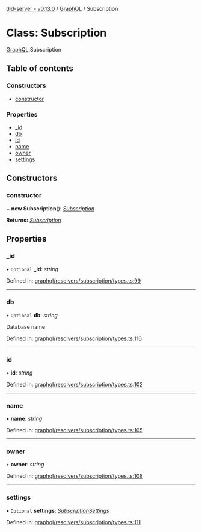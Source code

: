 [did-server - v0.13.0](../README.md) / [GraphQL](../modules/graphql.md) / Subscription

# Class: Subscription

[GraphQL](../modules/graphql.md).Subscription

## Table of contents

### Constructors

- [constructor](graphql.subscription.md#constructor)

### Properties

- [\_id](graphql.subscription.md#_id)
- [db](graphql.subscription.md#db)
- [id](graphql.subscription.md#id)
- [name](graphql.subscription.md#name)
- [owner](graphql.subscription.md#owner)
- [settings](graphql.subscription.md#settings)

## Constructors

### constructor

\+ **new Subscription**(): [*Subscription*](graphql.subscription.md)

**Returns:** [*Subscription*](graphql.subscription.md)

## Properties

### \_id

• `Optional` **\_id**: *string*

Defined in: [graphql/resolvers/subscription/types.ts:99](https://github.com/Puzzlepart/did/blob/dev/server/graphql/resolvers/subscription/types.ts#L99)

___

### db

• `Optional` **db**: *string*

Database name

Defined in: [graphql/resolvers/subscription/types.ts:116](https://github.com/Puzzlepart/did/blob/dev/server/graphql/resolvers/subscription/types.ts#L116)

___

### id

• **id**: *string*

Defined in: [graphql/resolvers/subscription/types.ts:102](https://github.com/Puzzlepart/did/blob/dev/server/graphql/resolvers/subscription/types.ts#L102)

___

### name

• **name**: *string*

Defined in: [graphql/resolvers/subscription/types.ts:105](https://github.com/Puzzlepart/did/blob/dev/server/graphql/resolvers/subscription/types.ts#L105)

___

### owner

• **owner**: *string*

Defined in: [graphql/resolvers/subscription/types.ts:108](https://github.com/Puzzlepart/did/blob/dev/server/graphql/resolvers/subscription/types.ts#L108)

___

### settings

• `Optional` **settings**: [*SubscriptionSettings*](graphql.subscriptionsettings.md)

Defined in: [graphql/resolvers/subscription/types.ts:111](https://github.com/Puzzlepart/did/blob/dev/server/graphql/resolvers/subscription/types.ts#L111)
